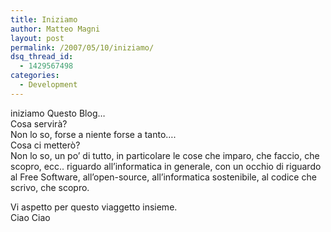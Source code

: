 ```yaml
---
title: Iniziamo
author: Matteo Magni
layout: post
permalink: /2007/05/10/iniziamo/
dsq_thread_id:
  - 1429567498
categories:
  - Development
---
```

iniziamo Questo Blog&#8230;  
Cosa servirà?  
Non lo so, forse a niente forse a tanto&#8230;.  
Cosa ci metterò?  
Non lo so, un po&#8217; di tutto, in particolare le cose che imparo, che faccio, che scopro, ecc.. riguardo all&#8217;informatica in generale, con un occhio di riguardo al Free Software, all&#8217;open-source, all&#8217;informatica sostenibile, al codice che scrivo, che scopro.

Vi aspetto per questo viaggetto insieme.  
Ciao Ciao

<div class='kindleWidget kindleLight' >

</div>
